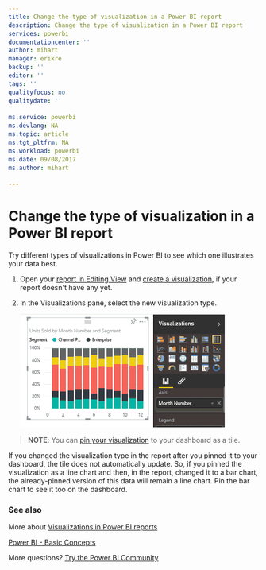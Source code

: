 ```yaml
---
title: Change the type of visualization in a Power BI report
description: Change the type of visualization in a Power BI report
services: powerbi
documentationcenter: ''
author: mihart
manager: erikre
backup: ''
editor: ''
tags: ''
qualityfocus: no
qualitydate: ''

ms.service: powerbi
ms.devlang: NA
ms.topic: article
ms.tgt_pltfrm: NA
ms.workload: powerbi
ms.date: 09/08/2017
ms.author: mihart

---
```

# Change the type of visualization in a Power BI report
Try different types of visualizations in Power BI to see which one illustrates your data best. 

1. Open your [report in Editing View](powerbi-service-go-from-reading-view-to-editing-view.md) and [create a visualization](power-bi-report-add-visualizations-i.md), if your report doesn't have any yet.
2. In the Visualizations pane, select the new visualization type.  
   
   ![](media/power-bi-report-change-visualization-type/changeviz.gif)

> **NOTE**: You can [pin your visualization](powerbi-service-pin-a-tile-to-a-dashboard-from-a-report.md) to your dashboard as a tile.
> 
> 

If you changed the visualization type in the report after you pinned it to your dashboard, the tile does not automatically update. So, if you pinned the visualization as a line chart and then, in the report, changed it to a bar chart, the already-pinned version of this data will remain a line chart. Pin the bar chart to see it too on the dashboard.

### See also
More about [Visualizations in Power BI reports](powerbi-service-visualizations-for-reports.md)

[Power BI - Basic Concepts](powerbi-service-basic-concepts.md)

More questions? [Try the Power BI Community](http://community.powerbi.com/)

